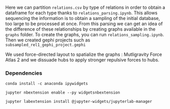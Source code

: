 Here we can partition `relations.csv` by type of relations in order to obtain a dataframe for each type thanks to `relations_parsing.ipynb`. This allows sequencing the information is to obtain a sampling of the initial database, too large to be processed at once. From this parsing we can get an idea of the difference of these relationships by creating graphs available in the `graphs` folder.
To create the graphs, you can run `relations_sampling.ipynb`.
Then we created gephi projects such as `subsampled_rel1_gephi_project.gephi`

We used force-directed layout to spatialize the graphs : Mutligravity Force Atlas 2 and we dissuade hubs to apply stronger repulsive forces to hubs.

### Dependencies
```
conda install -c anaconda ipywidgets

jupyter nbextension enable --py widgetsnbextension

jupyter labextension install @jupyter-widgets/jupyterlab-manager
```
